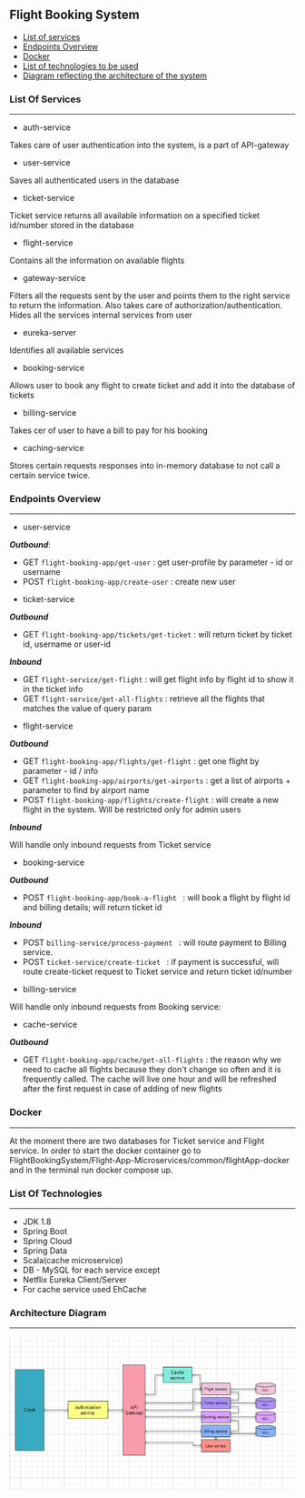 Flight Booking System
---------------------

* [List of services](#list-of-services)
* [Endpoints Overview](#endpoints-overview)
* [Docker](#docker)
* [List of technologies to be used](#list-of-technologies)
* [Diagram reflecting the architecture of the system](#architecture-diagram)



### List Of Services

--------

- auth-service

Takes care of user authentication into the system, is a part of API-gateway
- user-service

Saves all authenticated users in the database
- ticket-service

Ticket service returns all available information on a specified ticket id/number stored in the database
- flight-service

Contains all the information on available flights
- gateway-service

Filters all the requests sent by the user and points them to the right service to return the information. Also takes care of authorization/authentication. Hides all the services internal services from user
- eureka-server

Identifies all available services
- booking-service

Allows user to book any flight to create ticket and add it into the database of tickets
- billing-service

Takes cer of user to have a bill to pay for his booking
- caching-service

Stores certain requests responses into in-memory database to not call a certain service twice.


### Endpoints Overview

--------

- user-service

**_Outbound_**:

+ GET `flight-booking-app/get-user` : get user-profile by parameter - id or username
+ POST `flight-booking-app/create-user` : create new user

- ticket-service

**_Outbound_**

+ GET `flight-booking-app/tickets/get-ticket` : will return ticket by ticket id, username or user-id

**_Inbound_**

+ GET `flight-service/get-flight` : will get flight info by flight id to show it in the ticket info
+ GET `flight-service/get-all-flights` : retrieve all the flights that matches the value of query param

- flight-service

**_Outbound_**

+ GET `flight-booking-app/flights/get-flight` : get one flight by parameter - id / info
+ GET `flight-booking-app/airports/get-airports` : get a list of airports + parameter to find by airport name
+ POST `flight-booking-app/flights/create-flight` : will create a new flight in the system. Will be restricted only for admin users

**_Inbound_**

Will handle only inbound requests from Ticket service

- booking-service

**_Outbound_**

+ POST `flight-booking-app/book-a-flight ` : will book a flight by flight id and billing details; will return ticket id

**_Inbound_**

+ POST `billing-service/process-payment ` : will route payment to Billing service.
+ POST `ticket-service/create-ticket ` : if payment is successful, will route create-ticket request to Ticket service and return ticket id/number

- billing-service

Will handle only inbound requests from Booking service:

- cache-service

**_Outbound_**

+ GET `flight-booking-app/cache/get-all-flights` : the reason why we need to cache all flights because they don't change so often and it is frequently called.
  The cache will live one hour and will be refreshed after the first request in case of adding of new flights

### Docker

--------

At the moment there are two databases for Ticket service and Flight service. In order to start the docker container go to FlightBookingSystem/Flight-App-Microservices/common/flightApp-docker and in the terminal run docker compose up.

### List Of Technologies

-------

+ JDK 1.8
+ Spring Boot
+ Spring Cloud
+ Spring Data
+ Scala(cache microservice)
+ DB - MySQL for each service except
+ Netflix Eureka Client/Server
+ For cache service used EhCache

### Architecture Diagram

------

![Microservices Architectural Model](docs/MicroservicesDiagram.png)